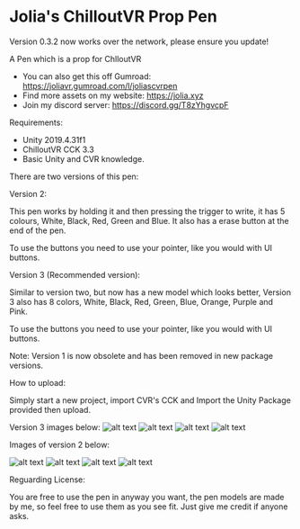 # Jolia's ChilloutVR Prop Pen
Version 0.3.2 now works over the network, please ensure you update!

A Pen which is a prop for ChlloutVR

- You can also get this off Gumroad: https://joliavr.gumroad.com/l/joliascvrpen
- Find more assets on my website: https://jolia.xyz
- Join my discord server: https://discord.gg/T8zYhgvcpF

Requirements:
- Unity 2019.4.31f1
- ChilloutVR CCK 3.3
- Basic Unity and CVR knowledge.

There are two versions of this pen:

Version 2:

This pen works by holding it and then pressing the trigger to write, it has 5 colours, White, Black, Red, Green and Blue. It also has a erase button at the end of the pen. 

To use the buttons you need to use your pointer, like you would with UI buttons.

Version 3 (Recommended version):

Similar to version two, but now has a new model which looks better, Version 3 also has 8 colors, White, Black, Red, Green, Blue, Orange, Purple and Pink. 

To use the buttons you need to use your pointer, like you would with UI buttons.

Note: Version 1 is now obsolete and has been removed in new package versions.

How to upload:

Simply start a new project, import CVR's CCK and Import the Unity Package provided then upload. 

Version 3 images below:
![alt text](https://cloud.jolia.xyz/s/GP5kdn4LEeMWpg4/download/ChilloutVR-2022-08-10_12-24-35.png)
![alt text](https://cloud.jolia.xyz/s/L24SNzXPtSoYxGY/download/ChilloutVR-2022-08-10_12-24-46.png)
![alt text](https://cloud.jolia.xyz/s/ZDneKAx8JA56K6E/download/ChilloutVR-2022-08-10_12-25-39.png)
![alt text](https://cloud.jolia.xyz/s/EQoFcoS9NdT8PjM/download/ChilloutVR-2022-08-10_12-25-59.png)


Images of version 2 below:

![alt text](https://i.imgur.com/RFIZcSF.png)
![alt text](https://i.imgur.com/oLyzmUb.png)
![alt text](https://i.imgur.com/X1rLAj4.png)
![alt text](https://i.imgur.com/HbcZiFf.png)

Reguarding License:

You are free to use the pen in anyway you want, the pen models are made by me, so feel free to use them as you see fit. Just give me credit if anyone asks.
